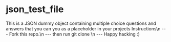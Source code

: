 # json_test_file
This is a JSON dummy object containing multiple choice questions and answers that you can you as a placeholder in your projects
<bold>Instructions</bold>\n
--- Fork this repo.\n
--- then run git clone <url>\n
--- Happy hacking :)
